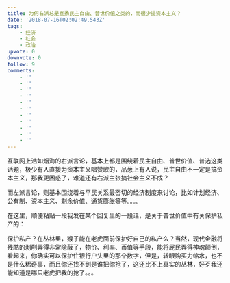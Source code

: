 ```yaml
---
title: 为何右派总是宣扬民主自由、普世价值之类的，而很少提资本主义？
date: '2018-07-16T02:02:49.543Z'
tags:
    - 经济
    - 社会
    - 政治
upvote: 0
downvote: 0
follow: 9
comments:
    - ''
    - ''
    - ''
    - ''
    - ''
    - ''
    - ''
    - ''
    - ''
    - ''
    - ''
---
```


互联网上浩如烟海的右派言论，基本上都是围绕着民主自由、普世价值、普选这类话题，极少有人直接为资本主义唱赞歌的，品葱上有人说，民主自由不一定是搞资本主义，那我更困惑了，难道还有右派主张搞社会主义不成？

  

而左派言论，则基本围绕着与平民关系最密切的经济制度来讨论，比如计划经济、公有制、资本主义、剩余价值、通货膨胀等等。。。。

  

在这里，顺便粘贴一段我发在某个回复里的一段话，是关于普世价值中有关保护私产的：

保护私产？在丛林里，猴子能在老虎面前保护好自己的私产么？当然，现代金融将残酷的剥削弄得非常隐蔽了，物价、利率、币值等手段，能将屁民弄得神魂颠倒，看起来，你确实可以保护住银行户头里的那个数字，但是，转眼购买力缩水，也不是什么稀奇事，而且你还找不到是谁把你抢了，这还比不上真实的丛林，好歹我还能知道是哪只老虎把我的抢了。。。

